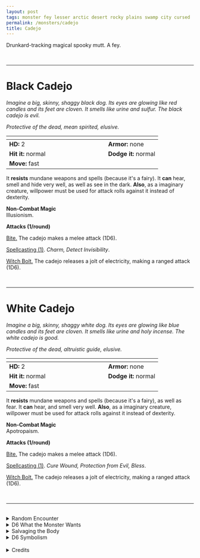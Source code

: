 ```yaml
---
layout: post
tags: monster fey lesser arctic desert rocky plains swamp city cursed  enchanted
permalink: /monsters/cadejo
title: Cadejo
---
```


Drunkard-tracking magical spooky mutt. A fey.

<br>

---

# Black Cadejo

_Imagine a big, skinny, shaggy black dog. Its eyes are glowing like red candles and its feet are cloven. It smells like urine and sulfur. The black cadejo is evil._

_Protective of the dead, mean spirited, elusive._

|  <span style="display: inline-block; width:250px"></span>  |  |
| -------- | --------|
| **HD:** 2 | **Armor:** none |
| **Hit it:** normal    | **Dodge it:** normal  |
| **Move:** fast     |   | 

It **resists** mundane weapons and spells (because it's a fairy).
It **can** hear, smell and hide very well, as well as see in the dark.
**Also**, as a imaginary creature, willpower must be used for attack rolls against it instead of dexterity. 

**Non-Combat Magic** <br>
Illusionism.

**Attacks (1/round)**

<ins>Bite.</ins> The cadejo makes a melee attack (1D6).

<ins>Spellcasting (1)</ins>. *Charm, Detect Invisibility*.

<ins>Witch Bolt.</ins> The cadejo releases a jolt of electricity, making a ranged attack (1D6).

<br>

---

# White Cadejo

_Imagine a big, skinny, shaggy white dog. Its eyes are glowing like blue candles and its feet are cloven. It smells like urine and holy incense. The white cadejo is good._

_Protective of the dead, altruistic guide, elusive._

|  <span style="display: inline-block; width:250px"></span>  |  |
| -------- | --------|
| **HD:** 2 | **Armor:** none |
| **Hit it:** normal    | **Dodge it:** normal  |
| **Move:** fast     |   | 

It **resists** mundane weapons and spells (because it's a fairy), as well as fear.
It **can** hear, and smell very well.
**Also**, as a imaginary creature, willpower must be used for attack rolls against it instead of dexterity. 

**Non-Combat Magic** <br>
Apotropaism.

**Attacks (1/round)**

<ins>Bite.</ins> The cadejo makes a melee attack (1D6).

<ins>Spellcasting (1)</ins>. *Cure Wound, Protection from Evil, Bless*.

<ins>Witch Bolt.</ins> The cadejo releases a jolt of electricity, making a ranged attack (1D6).

<br>

---

<br>

<details markdown="1">
<summary>Random Encounter</summary>

1. **Monster:** 1 cadejo.
1. **Lair:** A dirt den with flowers growing up in it that only blossom at night. There is a 25% chance that 1D4 drunk specters will come visit the cadejo at any night. <br>    &nbsp; OR <br>    **Omen:** Smell of urine and sulfur / Smell of incense and urine.
1. **Spoor:** Trap! A hard to spot natural pit. Drunk people cannot see it.
1. **Tracks:** Pungent urine smell.
1. **Trace:** A wandering drunk who never got lost.
1. **Trace:** A wandering drunk, lost and never to be seen again (except in the spoor).
</details>

<details markdown="1">
<summary>D6 What the Monster Wants</summary>

1. Guide wandering drunks to their death. (black cadejo) / Guide wandering drunks to their home. (white cadejo)
1. Corral 3D20 drunken ghosts to a party.
1. Guide travelers to the closest inn or tavern.
1. Lead people away from a nearby passage to the land of the dead.
1. Guard a path, only drunks may pass.
1. Kill blissfully unaware people / Help aware people.
</details>

<details markdown="1">
<summary>Salvaging the Body</summary>

Cadejo fur is always oily and shaggy, but is rumored to make the wearer appear dead to undead creatures.

By fermenting cadejo fur oil in a vat, a wizard can create a strong alcohol that will inspire them to create a new spell with the word drunk.

<span class="alchemy">**Cadejo Musk.** One dose spread on the neck will render the wearer appear dead to undead creatures..</span>
</details>

<details markdown="1">
<summary>D6 Symbolism</summary>

In local cultures it is a symbol of ...

1. Partying
1. Bliss
1. Alcohol
1. Afterlife
1. Getting lost
1. Sacred
</details>

<br>

<details markdown="1">
<summary>Credits</summary>
In Central American folklore, the cadejo is a goat-dog that protects or kills travelers, specifically drunkards. There's a good, white-furred one, and an evil black-furred one. [Richard J. Leblanc Jr](http://savevsdragon.blogspot.com/)'s adaptation in the [Creature Compendium](https://www.drivethrurpg.com/product/147588/CC1-Creature-Compendium) gives it weapon immunities and magical powers. What I did was give them standard fairy resistances and a magical attack instead of the spell lightning bolt.
</details>
